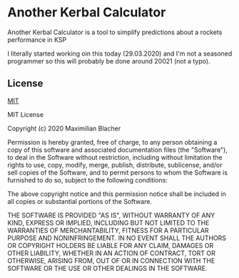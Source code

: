 # Another Kerbal Calculator

Another Kerbal Calculator is a tool to simplify predictions about a rockets performance in KSP

I literally started working oin this today (29.03.2020) and I'm not a seasoned programmer so this will probably be done around 20021 (not a typo).

## License
[MIT](https://choosealicense.com/licenses/mit/)

MIT License

Copyright (c) 2020 Maximilian Blacher

Permission is hereby granted, free of charge, to any person obtaining a copy
of this software and associated documentation files (the "Software"), to deal
in the Software without restriction, including without limitation the rights
to use, copy, modify, merge, publish, distribute, sublicense, and/or sell
copies of the Software, and to permit persons to whom the Software is
furnished to do so, subject to the following conditions:

The above copyright notice and this permission notice shall be included in all
copies or substantial portions of the Software.

THE SOFTWARE IS PROVIDED "AS IS", WITHOUT WARRANTY OF ANY KIND, EXPRESS OR
IMPLIED, INCLUDING BUT NOT LIMITED TO THE WARRANTIES OF MERCHANTABILITY,
FITNESS FOR A PARTICULAR PURPOSE AND NONINFRINGEMENT. IN NO EVENT SHALL THE
AUTHORS OR COPYRIGHT HOLDERS BE LIABLE FOR ANY CLAIM, DAMAGES OR OTHER
LIABILITY, WHETHER IN AN ACTION OF CONTRACT, TORT OR OTHERWISE, ARISING FROM,
OUT OF OR IN CONNECTION WITH THE SOFTWARE OR THE USE OR OTHER DEALINGS IN THE
SOFTWARE.
